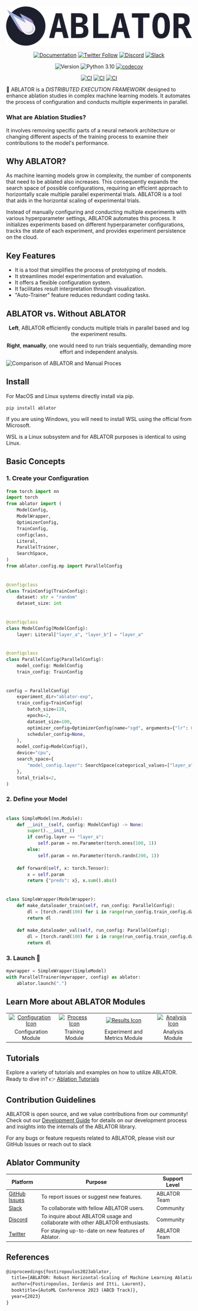 

<p align="center">
  <img alt="Ablator Image" src="assets/ablator-logo.png">
</p>
<p align="center">
  <a href="https://dashboard.ablator.online/landing"><img src="https://img.shields.io/badge/docs-ABLATOR-blue" alt="Documentation"></a>
  <a href="https://twitter.com/ABLATOR_ORG"><img src="https://img.shields.io/twitter/follow/username?label=Follow&style=social" alt="Twitter Follow"></a>
  <a href="https://discord.com/invite/9dqThvGnUW"><img src="https://img.shields.io/discord/1153550638324650035?label=Discord&logo=discord" alt="Discord"></a>
  <a href="https://join.slack.com/t/ablator/shared_invite/zt-28009w2fk-fXG5Io38gjM0pnK4f4nZ9w"><img src="https://img.shields.io/badge/Slack-Join%20Us-blue?logo=slack" alt="Slack"></a>
</p>
<p align="center">
  <img src="https://img.shields.io/badge/version-1.0.1-blue" alt="Version">
  <img src="https://img.shields.io/badge/python-3.10-blue.svg" alt="Python 3.10">
  <a href="https://codecov.io/gh/fostiropoulos/ablator"><img src="https://codecov.io/gh/fostiropoulos/ablator/graph/badge.svg?token=LUGKC1R8CG" alt="codecov"></a>
</p>
<p align="center">
  <a href="https://github.com/fostiropoulos/ablator/actions/workflows/linux_test.yml"><img src="https://github.com/fostiropoulos/ablator/actions/workflows/linux_test.yml/badge.svg" alt="CI"></a>
  <a href="https://github.com/fostiropoulos/ablator/actions/workflows/mac_test.yml"><img src="https://github.com/fostiropoulos/ablator/actions/workflows/mac_test.yml/badge.svg" alt="CI"></a>
  <a href="https://github.com/fostiropoulos/ablator/actions/workflows/wsl_test.yml"><img src="https://github.com/fostiropoulos/ablator/actions/workflows/wsl_test.yml/badge.svg" alt="CI"></a>
</p>

🚀 ABLATOR is a <i>DISTRIBUTED EXECUTION FRAMEWORK</i> designed to enhance ablation studies in complex machine learning models. It automates the process of configuration and conducts multiple experiments in parallel.

### What are Ablation Studies?

It involves removing specific parts of a neural network architecture or changing different aspects of the training process to examine their contributions to the model's performance.

## Why ABLATOR?

As machine learning models grow in complexity, the number of components that need to be ablated also increases. This consequently expands the search space of possible configurations, requiring an efficient approach to horizontally scale multiple parallel experimental trials. ABLATOR is a tool that aids in the horizontal scaling of experimental trials.

Instead of manually configuring and conducting multiple experiments with various hyperparameter settings, ABLATOR automates this process. It initializes experiments based on different hyperparameter configurations, tracks the state of each experiment, and provides experiment persistence on the cloud.

## Key Features

- It is a tool that simplifies the process of prototyping of models.
- It streamlines model experimentation and evaluation.
- It offers a flexible configuration system.
- It facilitates result interpretation through visualization.
- "Auto-Trainer" feature reduces redundant coding tasks.

## ABLATOR vs. Without ABLATOR

<p align='center'><b>Left</b>, ABLATOR efficiently conducts multiple trials in parallel based and log the experiment results. </p>
<p align='center'><b>Right</b>, <b>manually</b>, one would need to run trials sequentially, demanding more effort and independent analysis.
</p>

![Comparison of ABLATOR and Manual Proces](assets/ablator.png)

## Install
For MacOS and Linux systems directly install via pip.

```pip install ablator```

<p>If you are using Windows, you will need to install WSL using the official from Microsoft. </p>
<p> WSL is a Linux subsystem and for ABLATOR purposes is identical to using Linux. </p>

## Basic Concepts

### 1. Create your Configuration

```python
from torch import nn
import torch
from ablator import (
    ModelConfig,
    ModelWrapper,
    OptimizerConfig,
    TrainConfig,
    configclass,
    Literal,
    ParallelTrainer,
    SearchSpace,
)
from ablator.config.mp import ParallelConfig


@configclass
class TrainConfig(TrainConfig):
    dataset: str = "random"
    dataset_size: int


@configclass
class ModelConfig(ModelConfig):
    layer: Literal["layer_a", "layer_b"] = "layer_a"


@configclass
class ParallelConfig(ParallelConfig):
    model_config: ModelConfig
    train_config: TrainConfig


config = ParallelConfig(
    experiment_dir="ablator-exp",
    train_config=TrainConfig(
        batch_size=128,
        epochs=2,
        dataset_size=100,
        optimizer_config=OptimizerConfig(name="sgd", arguments={"lr": 0.1}),
        scheduler_config=None,
    ),
    model_config=ModelConfig(),
    device="cpu",
    search_space={
        "model_config.layer": SearchSpace(categorical_values=["layer_a", "layer_b"])
    },
    total_trials=2,
)

```

### 2. Define your Model

```python

class SimpleModel(nn.Module):
    def __init__(self, config: ModelConfig) -> None:
        super().__init__()
        if config.layer == "layer_a":
            self.param = nn.Parameter(torch.ones(100, 1))
        else:
            self.param = nn.Parameter(torch.randn(200, 1))

    def forward(self, x: torch.Tensor):
        x = self.param
        return {"preds": x}, x.sum().abs()


class SimpleWrapper(ModelWrapper):
    def make_dataloader_train(self, run_config: ParallelConfig):
        dl = [torch.rand(100) for i in range(run_config.train_config.dataset_size)]
        return dl

    def make_dataloader_val(self, run_config: ParallelConfig):
        dl = [torch.rand(100) for i in range(run_config.train_config.dataset_size)]
        return dl
```

### 3. Launch 🚀

```python
mywrapper = SimpleWrapper(SimpleModel)
with ParallelTrainer(mywrapper, config) as ablator:
    ablator.launch(".")
```

## Learn More about ABLATOR Modules

<table border="0">
    <tr>
        <td align="center">
            <a target="_blank" href="https://docs.ablator.org/en/latest/config.html">
                <img src="https://www.svgrepo.com/show/399136/wrench.svg" alt="Configuration Icon" width="30%">
            </a>
        </td>
        <td align="center">
            <a target="_blank" href="https://docs.ablator.org/en/latest/training.html">
                <img src="https://www.svgrepo.com/show/407038/person-lifting-weights.svg" alt="Process Icon" width="40%">
            </a>
        </td>
        <td align="center">
            <a target="_blank" href="https://docs.ablator.org/en/latest/results.html">
                <img src="https://www.svgrepo.com/show/398472/test-tube.svg" alt="Results Icon" width="30%">
            </a>
        </td>
        <td align="center">
            <a target="_blank" href="https://docs.ablator.org/en/latest/analysis.html">
                <img src="https://www.svgrepo.com/show/395855/bar-chart.svg" alt="Analysis Icon" width="30%">
            </a>
        </td>
    </tr>
    <tr>
        <td align="center">Configuration Module</td>
        <td align="center">Training Module</td>
        <td align="center">Experiment and Metrics Module</td>
        <td align="center">Analysis Module</td>
    </tr>
</table>

## Tutorials

Explore a variety of tutorials and examples on how to utilize ABLATOR.
Ready to dive in? 👉 [Ablation Tutorials](https://github.com/fostiropoulos/ablator-tutorials)

## Contribution Guidelines

ABLATOR is open source, and we value contributions from our community!
Check out our [Development Guide](https://github.com/fostiropoulos/ablator/blob/v0.0.1-mp-mount/DEVELOPER.md) for details on our development process and insights into the internals of the ABLATOR library.

<p>For any bugs or feature requests related to ABLATOR, please visit our GitHub Issues or reach out to slack </p>

## Ablator Community
| Platform       | Purpose                                                             | Support Level  |
|----------------|---------------------------------------------------------------------|----------------|
| [GitHub Issues](https://github.com/fostiropoulos/ablator/issues) | To report issues or suggest new features. | ABLATOR Team   |
| [Slack](https://join.slack.com/t/ablator/shared_invite/zt-28009w2fk-fXG5Io38gjM0pnK4f4nZ9w)        | To collaborate with fellow ABLATOR users.  | Community      |
| [Discord](https://discord.com/invite/9dqThvGnUW)       | To inquire about ABLATOR usage and collaborate with other ABLATOR enthusiasts. | Community      |
| [Twitter](https://twitter.com/ABLATOR_ORG)       | For staying up-to-date on new features of Ablator.               | ABLATOR Team   |

## References

```tex
@inproceedings{fostiropoulos2023ablator,
  title={ABLATOR: Robust Horizontal-Scaling of Machine Learning Ablation Experiments},
  author={Fostiropoulos, Iordanis and Itti, Laurent},
  booktitle={AutoML Conference 2023 (ABCD Track)},
  year={2023}
}
```

